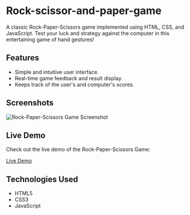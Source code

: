 # Rock-scissor-and-paper-game
A classic Rock-Paper-Scissors game implemented using HTML, CSS, and JavaScript. Test your luck and strategy against the computer in this entertaining game of hand gestures!

## Features

- Simple and intuitive user interface.
- Real-time game feedback and result display.
- Keeps track of the user's and computer's scores.

## Screenshots

![Rock-Paper-Scissors Game Screenshot](https://github.com/chanatinart02/Rock-scissor-and-paper-game/assets/125489141/69ca7a31-1c53-40ab-88a7-93040b96e40e)

## Live Demo

Check out the live demo of the Rock-Paper-Scissors Game:

[Live Demo](https://chanatinart02.github.io/Rock-scissor-and-paper-game/)

## Technologies Used

- HTML5
- CSS3
- JavaScript

